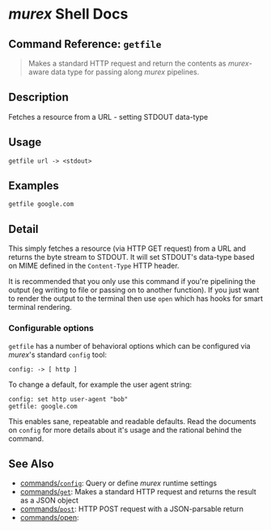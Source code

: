 # _murex_ Shell Docs

## Command Reference: `getfile`

> Makes a standard HTTP request and return the contents as _murex_-aware data type for passing along _murex_ pipelines.

## Description

Fetches a resource from a URL - setting STDOUT data-type

## Usage

    getfile url -> <stdout>

## Examples

    getfile google.com 

## Detail

This simply fetches a resource (via HTTP GET request) from a URL and returns the
byte stream to STDOUT. It will set STDOUT's data-type based on MIME defined in
the `Content-Type` HTTP header.

It is recommended that you only use this command if you're pipelining the output
(eg writing to file or passing on to another function). If you just want to
render the output to the terminal then use `open` which has hooks for smart
terminal rendering.

### Configurable options

`getfile` has a number of behavioral options which can be configured via
_murex_'s standard `config` tool:

    config: -> [ http ]
    
To change a default, for example the user agent string:

    config: set http user-agent "bob"
    getfile: google.com
    
This enables sane, repeatable and readable defaults. Read the documents on
`config` for more details about it's usage and the rational behind the command.

## See Also

* [commands/`config`](../commands/config.md):
  Query or define _murex_ runtime settings
* [commands/`get`](../commands/get.md):
  Makes a standard HTTP request and returns the result as a JSON object
* [commands/`post`](../commands/post.md):
  HTTP POST request with a JSON-parsable return
* [commands/open](../commands/open.md):
  